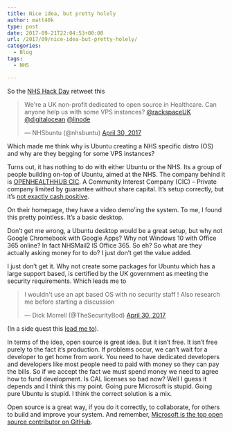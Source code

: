 ```yaml
---
title: Nice idea, but pretty holely
author: matt40k
type: post
date: 2017-09-21T22:04:53+00:00
url: /2017/09/nice-idea-but-pretty-holely/
categories:
  - Blog
tags:
  - NHS

---
```

So the <a href="https://twitter.com/NHSHackDay" target="_blank" rel="nofollow">NHS Hack Day</a> retweet this

<blockquote class="twitter-tweet" data-width="550">
  <p lang="en" dir="ltr">
    We're a UK non-profit dedicated to open source in Healthcare. Can anyone help us with some VPS instances? <a href="https://twitter.com/rackspaceUK" target="_blank" rel="nofollow">@rackspaceUK</a> <a href="https://twitter.com/digitalocean" target="_blank" rel="nofollow">@digitalocean</a> <a href="https://twitter.com/linode" target="_blank" rel="nofollow">@linode</a>
  </p>
  
  <p>
    &mdash; NHSbuntu (@nhsbuntu) <a href="https://twitter.com/nhsbuntu/status/858778086678155264" target="_blank" rel="nofollow">April 30, 2017</a>
  </p>
</blockquote>



Which made me think why is Ubuntu creating a NHS specific distro (OS) and why are they begging for some VPS instances?

Turns out, it has nothing to do with either Ubuntu or the NHS. Its a group of people building on-top of Ubuntu, aimed at the NHS. The company behind it is <a href="https://beta.companieshouse.gov.uk/company/08266350/" target="_blank" rel="nofollow">OPENHEALTHHUB CIC</a>. A Community Interest Company (CIC) &#8211; Private company limited by guarantee without share capital. It&#8217;s setup correctly, but it&#8217;s <a href="https://beta.companieshouse.gov.uk/company/08266350/filing-history/MzE0ODk3NDI3MWFkaXF6a2N4/document?format=pdf&download=0" target="_blank" rel="nofollow">not exactly cash positive</a>.

On their homepage, they have a video demo&#8217;ing the system. To me, I found this pretty pointless. It&#8217;s a basic desktop.

<div class="jetpack-video-wrapper">
  <span class="embed-youtube" style="text-align:center; display: block;"></span>
</div>

Don&#8217;t get me wrong, a Ubuntu desktop would be a great setup, but why not Google Chromebook with Google Apps? Why not Windows 10 with Office 365 online? In fact NHSMail2 IS Office 365. So eh? So what are they actually asking money for to do? I just don&#8217;t get the value added.

I just don&#8217;t get it. Why not create some packages for Ubuntu which has a large support based, is certified by the UK government as meeting the security requirements. Which leads me to

<blockquote class="twitter-tweet" data-width="550">
  <p lang="en" dir="ltr">
    I wouldn't use an apt based OS with no security staff ! Also research me before starting a discussion
  </p>
  
  <p>
    &mdash; Dick Morrell (@TheSecurityBod) <a href="https://twitter.com/TheSecurityBod/status/858808696050208768" target="_blank" rel="nofollow">April 30, 2017</a>
  </p>
</blockquote>



(In a side quest this <a href="http://dansguardian.org/reply.php" target="_blank" rel="nofollow" class="broken_link">lead me to</a>).

In terms of the idea, open source is great idea. But it isn&#8217;t free. It isn&#8217;t free purely to the fact it&#8217;s production. If problems occur, we can&#8217;t wait for a developer to get home from work. You need to have dedicated developers and developers like most people need to paid with money so they can pay the bills. So if we accept the fact we must spend money we need to agree how to fund development. Is CAL licenses so bad now? Well I guess it depends and I think this my point. Going pure Microsoft is stupid. Going pure Ubuntu is stupid. I think the correct solution is a mix.

Open source is a great way, if you do it correctly, to collaborate, for others to build and improve your system. And remember, <a href="http://www.networkworld.com/article/3120774/open-source-tools/microsoft-s-the-top-open-source-contributor-on-github.html" target="_blank" rel="nofollow">Microsoft is the top open source contributor on GitHub</a>.

&nbsp;

&nbsp;

&nbsp;
